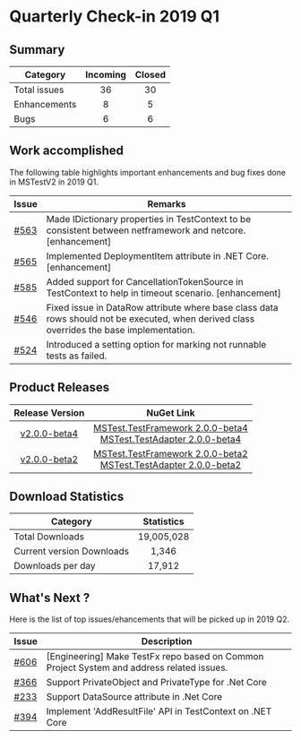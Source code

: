 # Quarterly Check-in 2019 Q1

## Summary

|Category| Incoming | Closed |
| --- | :---: |  :---: | 
| Total issues | 36 | 30 |
| Enhancements | 8 | 5 |
| Bugs | 6 | 6 |

## Work accomplished

The following table highlights important enhancements and bug fixes done in MSTestV2 in 2019 Q1.

| Issue | Remarks  |
| --- | -- |
| [#563](https://github.com/Microsoft/testfx/pull/563) | Made IDictionary properties in TestContext to be consistent between netframework and netcore. [enhancement] |
| [#565](https://github.com/Microsoft/testfx/pull/565) | Implemented DeploymentItem attribute in .NET Core. [enhancement] |
| [#585](https://github.com/Microsoft/testfx/pull/585) | Added support for CancellationTokenSource in TestContext to help in timeout scenario. [enhancement] |
| [#546](https://github.com/Microsoft/testfx/pull/546) | Fixed issue in DataRow attribute where base class data rows should not be executed, when derived class overrides the base implementation. |
| [#524](https://github.com/Microsoft/testfx/pull/524) | Introduced a setting option for marking not runnable tests as failed. |


## Product Releases

| Release Version | NuGet Link  |
| :---:   | :-: |
| [v2.0.0-beta4](https://github.com/Microsoft/testfx/releases/tag/v2.0.0-beta4) |   [MSTest.TestFramework 2.0.0-beta4](https://www.nuget.org/packages/MSTest.TestFramework/2.0.0-beta4) <br> [MSTest.TestAdapter 2.0.0-beta4](https://www.nuget.org/packages/MSTest.TestAdapter/2.0.0-beta4)|
| [v2.0.0-beta2](https://github.com/Microsoft/testfx/releases/tag/v2.0.0-beta2) |   [MSTest.TestFramework 2.0.0-beta2](https://www.nuget.org/packages/MSTest.TestFramework/2.0.0-beta2) <br> [MSTest.TestAdapter 2.0.0-beta2](https://www.nuget.org/packages/MSTest.TestAdapter/2.0.0-beta2)|

## Download Statistics

| Category | Statistics |
| --- | :---: |
| Total Downloads | 19,005,028 |
| Current version Downloads | 1,346 |
| Downloads per day | 17,912 |


## What's Next ?
Here is the list of top issues/ehancements that will be picked up in 2019 Q2.

| Issue | Description  |
| ---- | ---- |
| [#606](https://github.com/Microsoft/testfx/issues/606)   | [Engineering] Make TestFx repo based on Common Project System and address related issues. | 
| [#366](https://github.com/Microsoft/testfx/issues/366)   | Support PrivateObject and PrivateType for .Net Core |
| [#233](https://github.com/Microsoft/testfx/issues/233)   | Support DataSource attribute in .Net Core |
| [#394](https://github.com/Microsoft/testfx/issues/394)   | Implement 'AddResultFile' API in TestContext on .NET Core | 
